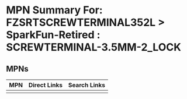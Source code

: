 



# MPN Summary For: FZSRTSCREWTERMINAL352L > SparkFun-Retired : SCREWTERMINAL-3.5MM-2_LOCK

## MPNs
  

|MPN|Direct Links|Search Links|
| :--- | :--- | :--- |
||||
